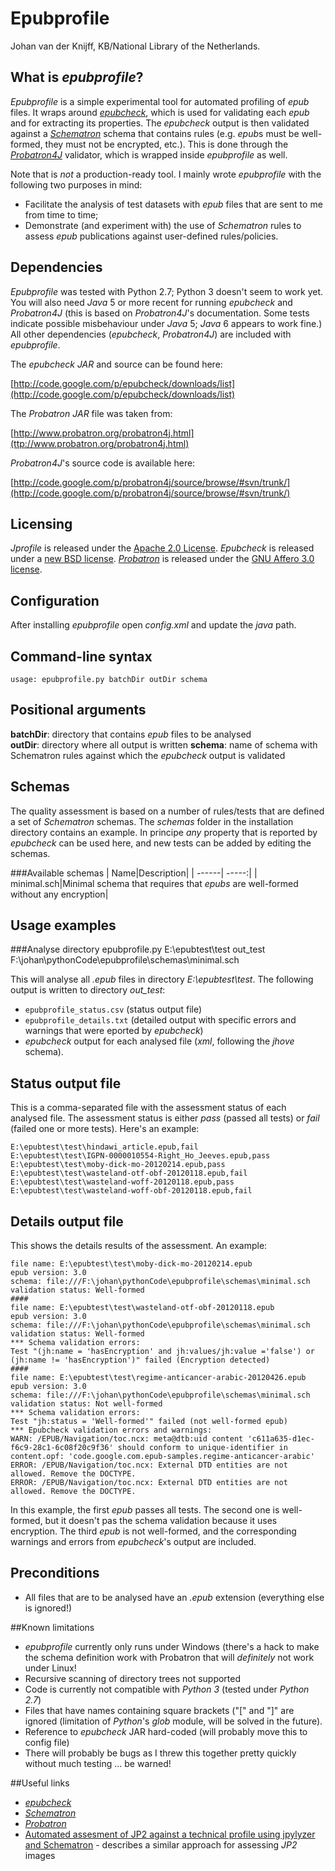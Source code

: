 # Epubprofile
Johan van der Knijff, KB/National Library of the Netherlands.

## What is *epubprofile*?
*Epubprofile* is a simple experimental tool for automated profiling of *epub* files. It wraps around [*epubcheck*](http://code.google.com/p/epubcheck/), which is used for validating each *epub* and for extracting its properties. The *epubcheck* output is then validated against a  [*Schematron*](http://en.wikipedia.org/wiki/Schematron) schema that contains rules (e.g. *epub*s must be well-formed, they must not be encrypted, etc.). This is done through the [*Probatron4J*](http://www.probatron.org/) validator, which is wrapped inside *epubprofile* as well.

Note that is *not* a production-ready tool. I mainly wrote *epubprofile* with the following two purposes in mind:

- Facilitate the analysis of test datasets with *epub* files that are sent to me from time to time;
- Demonstrate (and experiment with) the use of *Schematron* rules to assess *epub* publications against user-defined rules/policies. 

## Dependencies
*Epubprofile* was tested with Python 2.7; Python 3 doesn't seem to work yet. You will also need *Java* 5 or more recent for running *epubcheck* and *Probatron4J* (this is based on *Probatron4J*'s documentation. Some tests indicate possible misbehaviour under *Java* 5;  *Java* 6 appears to work fine.) All other dependencies (*epubcheck*, *Probatron4J*) are included with *epubprofile*. 

The *epubcheck* *JAR* and source can be found here:

[http://code.google.com/p/epubcheck/downloads/list](http://code.google.com/p/epubcheck/downloads/list)

The *Probatron* *JAR* file was taken from:

[http://www.probatron.org/probatron4j.html](ttp://www.probatron.org/probatron4j.html)

*Probatron4J*'s source code is available here:

[http://code.google.com/p/probatron4j/source/browse/#svn/trunk/](http://code.google.com/p/probatron4j/source/browse/#svn/trunk/)

## Licensing
*Jprofile* is released under the [Apache 2.0 License](http://www.apache.org/licenses/LICENSE-2.0). *Epubcheck* is released under a [new BSD license](http://opensource.org/licenses/BSD-3-Clause). [*Probatron*](http://www.probatron.org/) is released under the [GNU Affero 3.0 license](http://www.gnu.org/licenses/agpl-3.0.html).

## Configuration
After installing *epubprofile* open *config.xml* and update the *java* path.
<!--
Just unzip the contents of *jprofile_x.y.z_win32.zip* to any empty directory. Then open the configuration file ('*config.xml*') in a text editor and update the value of *java* to the location of *java* on your PC if needed.
-->

## Command-line syntax

    usage: epubprofile.py batchDir outDir schema

## Positional arguments

**batchDir**: directory that contains *epub* files to be analysed  
**outDir**: directory where all output is written
**schema**: name of schema with Schematron rules against which the *epubcheck* output is validated 

## Schemas
The quality assessment is based on a number of rules/tests that are defined a set of *Schematron* schemas. The *schemas* folder in the installation directory contains an example. In principe *any* property that is reported by *epubcheck* can be used here, and new tests can be added by editing the schemas.   
 
###Available schemas
| Name|Description|
| ------| -----:|
| minimal.sch|Minimal schema that requires that *epubs* are well-formed without any encryption|


## Usage examples

###Analyse directory
    epubprofile.py E:\epubtest\test out_test  F:\johan\pythonCode\epubprofile\schemas\minimal.sch

This will analyse all *.epub* files in directory *E:\epubtest\test*. The following output is written to directory *out_test*:

- `epubprofile_status.csv` (status output file)
- `epubprofile_details.txt` (detailed output with specific errors and warnings that were eported by *epubcheck*)
-  *epubcheck* output for each analysed file (*xml*, following the *jhove* schema).

## Status output file
This is a comma-separated file with the assessment status of each analysed file. The assessment status is either *pass* (passed all tests) or *fail* (failed one or more tests). Here's an example:


    E:\epubtest\test\hindawi_article.epub,fail
    E:\epubtest\test\IGPN-0000010554-Right_Ho_Jeeves.epub,pass
    E:\epubtest\test\moby-dick-mo-20120214.epub,pass
    E:\epubtest\test\wasteland-otf-obf-20120118.epub,fail
    E:\epubtest\test\wasteland-woff-20120118.epub,pass
    E:\epubtest\test\wasteland-woff-obf-20120118.epub,fail


## Details output file
This shows the details results of the assessment. An example:

    file name: E:\epubtest\test\moby-dick-mo-20120214.epub
    epub version: 3.0
    schema: file:///F:\johan\pythonCode\epubprofile\schemas\minimal.sch
    validation status: Well-formed
    ####
    file name: E:\epubtest\test\wasteland-otf-obf-20120118.epub
    epub version: 3.0
    schema: file:///F:\johan\pythonCode\epubprofile\schemas\minimal.sch
    validation status: Well-formed
    *** Schema validation errors:
    Test "(jh:name = 'hasEncryption' and jh:values/jh:value ='false') or (jh:name != 'hasEncryption')" failed (Encryption detected)
    ####
    file name: E:\epubtest\test\regime-anticancer-arabic-20120426.epub
    epub version: 3.0
    schema: file:///F:\johan\pythonCode\epubprofile\schemas\minimal.sch
    validation status: Not well-formed
    *** Schema validation errors:
    Test "jh:status = 'Well-formed'" failed (not well-formed epub)
    *** Epubcheck validation errors and warnings:
    WARN: /EPUB/Navigation/toc.ncx: meta@dtb:uid content 'c611a635-d1ec-f6c9-28c1-6c08f20c9f36' should conform to unique-identifier in content.opf: 'code.google.com.epub-samples.regime-anticancer-arabic'
    ERROR: /EPUB/Navigation/toc.ncx: External DTD entities are not allowed. Remove the DOCTYPE.
    ERROR: /EPUB/Navigation/toc.ncx: External DTD entities are not allowed. Remove the DOCTYPE.


In this example, the first *epub* passes all tests. The second one is well-formed, but it doesn't pas the schema validation because it uses encryption. The third *epub* is not well-formed, and the corresponding warnings and errors from *epubcheck*'s output are included.

## Preconditions
- All files that are to be analysed have an *.epub* extension (everything else is ignored!)


##Known limitations
- *epubprofile* currently only runs under Windows (there's a hack to make the schema definition work with Probatron that will *definitely* not work under Linux!
- Recursive scanning of directory trees not supported
- Code is currently not compatible with *Python 3* (tested under *Python 2.7*)
- Files that have names containing square brackets ("[" and "]" are ignored (limitation of *Python*'s *glob* module, will be solved in the future).
- Reference to *epubcheck* JAR hard-coded (will probably move this to config file)
- There will probably be bugs as I threw this together pretty quickly without much testing ... be warned!

##Useful links
- [*epubcheck*](http://code.google.com/p/epubcheck/)
- [*Schematron*](http://en.wikipedia.org/wiki/Schematron)
- [*Probatron*](http://www.probatron.org/)
- [Automated assesment of JP2 against a technical profile using jpylyzer and Schematron](http://www.openplanetsfoundation.org/blogs/2012-09-04-automated-assessment-jp2-against-technical-profile) - describes a similar approach for assessing *JP2* images


